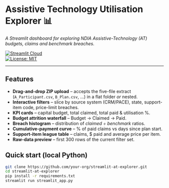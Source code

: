# Assistive Technology Utilisation Explorer  📊

*A Streamlit dashboard for exploring NDIA Assistive-Technology (AT) budgets,
claims and benchmark breaches.*

[![Streamlit Cloud](https://static.streamlit.io/badges/streamlit_badge_black.svg)](https://share.streamlit.io/your-org/streamlit-at-explorer)  
[![License: MIT](https://img.shields.io/badge/License-MIT-blue.svg)](LICENSE)

---

## Features

- **Drag-and-drop ZIP upload** – accepts the five-file extract (`A_Participant.csv`, `B_Plan.csv`, …) in a flat folder *or* nested.
- **Interactive filters** – slice by source system (CRM/PACE), state, support-item code, price-limit breaches.
- **KPI cards** – capital budget, total claimed, total paid & utilisation %.
- **Budget attrition waterfall** – Budget → Claimed → Paid.
- **Breach histogram** – distribution of *claimed ÷ benchmark* ratios.
- **Cumulative-payment curve** – % of paid claims vs days since plan start.
- **Support-item league table** – claims, $ paid and average price per item.
- **Raw-data preview** – first 300 rows of the current filter set.

## Quick start (local Python)

```bash
git clone https://github.com/your-org/streamlit-at-explorer.git
cd streamlit-at-explorer
pip install -r requirements.txt
streamlit run streamlit_app.py

